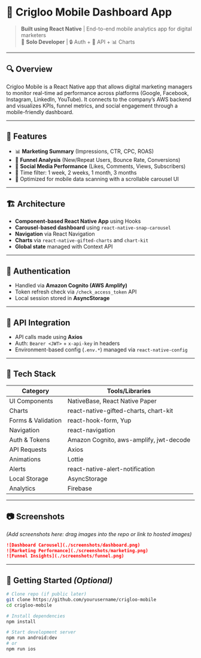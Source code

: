 # 📱 Crigloo Mobile Dashboard App

> **Built using React Native** | End-to-end mobile analytics app for digital marketers  
> 🧠 **Solo Developer**  | 🔒 Auth + 🔌 API + 📊 Charts

---

## 🔍 Overview
Crigloo Mobile is a React Native app that allows digital marketing managers to monitor real-time ad performance across platforms (Google, Facebook, Instagram, LinkedIn, YouTube). It connects to the company’s AWS backend and visualizes KPIs, funnel metrics, and social engagement through a mobile-friendly dashboard.

---

## 🧭 Features
- 📊 **Marketing Summary** (Impressions, CTR, CPC, ROAS)
- 🔁 **Funnel Analysis** (New/Repeat Users, Bounce Rate, Conversions)
- 📣 **Social Media Performance** (Likes, Comments, Views, Subscribers)
- 📅 Time filter: 1 week, 2 weeks, 1 month, 3 months
- 📱 Optimized for mobile data scanning with a scrollable carousel UI

---

## 🏗️ Architecture
- **Component-based React Native App** using Hooks
- **Carousel-based dashboard** using `react-native-snap-carousel`
- **Navigation** via React Navigation
- **Charts** via `react-native-gifted-charts` and `chart-kit`
- **Global state** managed with Context API

---

## 🔐 Authentication
- Handled via **Amazon Cognito (AWS Amplify)**
- Token refresh check via `/check_access_token` API
- Local session stored in **AsyncStorage**

---

## 🔌 API Integration
- API calls made using **Axios**
- Auth: `Bearer <JWT>` + `x-api-key` in headers
- Environment-based config (`.env.*`) managed via `react-native-config`

---

## 🧩 Tech Stack

| Category            | Tools/Libraries                                        |
|---------------------|--------------------------------------------------------|
| UI Components       | NativeBase, React Native Paper                         |
| Charts              | react-native-gifted-charts, chart-kit                 |
| Forms & Validation  | react-hook-form, Yup                                   |
| Navigation          | react-navigation                                       |
| Auth & Tokens       | Amazon Cognito, aws-amplify, jwt-decode                |
| API Requests        | Axios                                                  |
| Animations          | Lottie                                                 |
| Alerts              | react-native-alert-notification                        |
| Local Storage       | AsyncStorage                                           |
| Analytics           | Firebase                                               |

---

## 📷 Screenshots

*(Add screenshots here: drag images into the repo or link to hosted images)*
```md
![Dashboard Carousel](./screenshots/dashboard.png)
![Marketing Performance](./screenshots/marketing.png)
![Funnel Insights](./screenshots/funnel.png)
```

---

## 🚀 Getting Started *(Optional)*
```bash
# Clone repo (if public later)
git clone https://github.com/yourusername/crigloo-mobile
cd crigloo-mobile

# Install dependencies
npm install

# Start development server
npm run android:dev
# or
npm run ios
```



